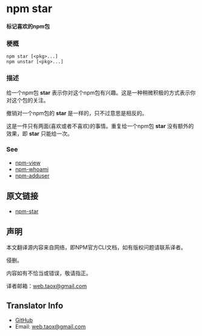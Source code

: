 # npm star

**标记喜欢的npm包**

### 梗概

```shell
npm star [<pkg>...]
npm unstar [<pkg>...]
```

### 描述

给一个npm包 **star** 表示你对这个npm包有兴趣。这是一种稍微积极的方式表示你对这个包的关注。

撤销对一个npm包的 **star** 是一样的，只不过意思是相反的。

这是一件只有两面(喜欢或者不喜欢)的事情。重复给一个npm包 **star** 没有额外的效果，即 **star** 只能给一次。

### See

* [npm-view](https://github.com/NinjiaHub/NPM-CLI-Commands/blob/master/documents/npm-view.md "npm-view")
* [npm-whoami](https://github.com/NinjiaHub/NPM-CLI-Commands/blob/master/documents/npm-whoami.md "npm-whoami")
* [npm-adduser](https://github.com/NinjiaHub/NPM-CLI-Commands/blob/master/documents/npm-adduser.md "npm-adduser")

## 原文链接

* [npm-star](https://docs.npmjs.com/cli/star)

## 声明

本文翻译源内容来自网络，即NPM官方CLI文档，如有版权问题请联系译者。

侵删。

内容如有不恰当或错误，敬请指正。

译者邮箱：<web.taox@gmail.com>

## Translator Info

* [GitHub](https://github.com/Tao-Quixote)
* Email: <web.taox@gmail.com>
